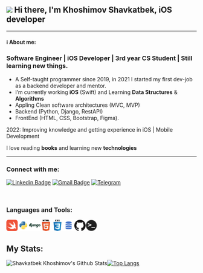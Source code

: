 ## <img src="https://c.tenor.com/SNL9_xhZl9oAAAAi/waving-hand-joypixels.gif" width="30px"> Hi there, I'm Khoshimov Shavkatbek, iOS developer

-----
#### ℹ️ About me: 
### Software Engineer | iOS Developer | 3rd year CS Student | Still learning new things.

- A Self-taught programmer since 2019, in 2021 I started my first dev-job as a backend developer and mentor.
- I’m currently working <b>iOS</b> (Swift) and Learning <b>Data Structures</b> & <b>Algorithms</b>
- Appling Clean software architectures (MVC, MVP)
- Backend (Python, Django, RestAPI)
- FrontEnd (HTML, CSS, Bootstrap, Figma).

2022: Improving knowledge and getting experience in iOS | Mobile Development

I love reading <b>books</b> and learning new <b>technologies</b>

-----
### Connect with me:

[![Linkedin Badge](https://img.shields.io/badge/-LinkedIn-blue?style=flat-square&logo=Linkedin&logoColor=white&link=https://www.linkedin.com/in/yako-ism/)](https://www.linkedin.cn/in/shavkatbek-khoshimov-9857361b2) 
[![Gmail Badge](https://img.shields.io/badge/-Gmail-c14438?style=flat-square&logo=Gmail&logoColor=white&link=mailto:Alimov.Abdullokh8@gamil.com)](mailto:khashimov023@gmail.com) 
[![Telegram](https://img.shields.io/badge/-Telegram-2CA5E0?style=flat-square&logo=telegram&logoColor=white)](https://t.me/khoshimov_23)

<br />

### Languages and Tools:

<img align="left" alt="SWIFT" width="30px" src="https://raw.githubusercontent.com/github/explore/80688e429a7d4ef2fca1e82350fe8e3517d3494d/topics/swift/swift.png" />
<img align="left" alt="PYTHON" width="30px" src="https://raw.githubusercontent.com/github/explore/80688e429a7d4ef2fca1e82350fe8e3517d3494d/topics/python/python.png" />
<img align="left" alt="DJANGO" width="30px" src="https://raw.githubusercontent.com/github/explore/80688e429a7d4ef2fca1e82350fe8e3517d3494d/topics/django/django.png" />
<img align="left" alt="HTML5" width="30px" src="https://raw.githubusercontent.com/github/explore/80688e429a7d4ef2fca1e82350fe8e3517d3494d/topics/html/html.png" />
<img align="left" alt="CSS3" width="30px" src="https://raw.githubusercontent.com/github/explore/80688e429a7d4ef2fca1e82350fe8e3517d3494d/topics/css/css.png" />

<img align="left" alt="SQL" width="30px" src="https://raw.githubusercontent.com/github/explore/80688e429a7d4ef2fca1e82350fe8e3517d3494d/topics/sql/sql.png" />
<img align="left" alt="GitHub" width="30px" src="https://raw.githubusercontent.com/github/explore/78df643247d429f6cc873026c0622819ad797942/topics/github/github.png" />
<img align="left" alt="Terminal" width="30px" src="https://raw.githubusercontent.com/github/explore/80688e429a7d4ef2fca1e82350fe8e3517d3494d/topics/terminal/terminal.png" />
<br />
<br />



## My Stats:


<img align="left" alt="Shavkatbek Khoshimov's Github Stats" src="https://github-readme-stats.vercel.app/api?username=khashimov23&theme=tokyonight&show_icons=true" />


[![Top Langs](https://github-readme-stats.vercel.app/api/top-langs/?username=khashimov23&show_icons=true&layout=compact)](https://github.com/anuraghazra/github-readme-stats)

